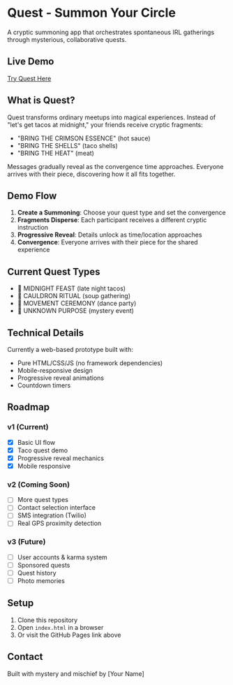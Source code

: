 # Quest - Summon Your Circle

A cryptic summoning app that orchestrates spontaneous IRL gatherings through mysterious, collaborative quests.

## Live Demo
[Try Quest Here](https://yourusername.github.io/quest-app/)

## What is Quest?

Quest transforms ordinary meetups into magical experiences. Instead of "let's get tacos at midnight," your friends receive cryptic fragments:
- "BRING THE CRIMSON ESSENCE" (hot sauce)
- "BRING THE SHELLS" (taco shells)
- "BRING THE HEAT" (meat)

Messages gradually reveal as the convergence time approaches. Everyone arrives with their piece, discovering how it all fits together.

## Demo Flow

1. **Create a Summoning**: Choose your quest type and set the convergence
2. **Fragments Disperse**: Each participant receives a different cryptic instruction
3. **Progressive Reveal**: Details unlock as time/location approaches
4. **Convergence**: Everyone arrives with their piece for the shared experience

## Current Quest Types
- 🌮 MIDNIGHT FEAST (late night tacos)
- 🥣 CAULDRON RITUAL (soup gathering)
- 💫 MOVEMENT CEREMONY (dance party)
- 🔮 UNKNOWN PURPOSE (mystery event)

## Technical Details

Currently a web-based prototype built with:
- Pure HTML/CSS/JS (no framework dependencies)
- Mobile-responsive design
- Progressive reveal animations
- Countdown timers

## Roadmap

### v1 (Current)
- [x] Basic UI flow
- [x] Taco quest demo
- [x] Progressive reveal mechanics
- [x] Mobile responsive

### v2 (Coming Soon)
- [ ] More quest types
- [ ] Contact selection interface
- [ ] SMS integration (Twilio)
- [ ] Real GPS proximity detection

### v3 (Future)
- [ ] User accounts & karma system
- [ ] Sponsored quests
- [ ] Quest history
- [ ] Photo memories

## Setup

1. Clone this repository
2. Open `index.html` in a browser
3. Or visit the GitHub Pages link above

## Contact

Built with mystery and mischief by [Your Name]